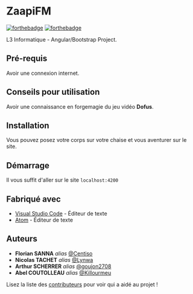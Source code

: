 # ZaapiFM

[![forthebadge](https://forthebadge.com/images/badges/made-with-typescript.svg)](http://forthebadge.com)  [![forthebadge](https://forthebadge.com/images/badges/not-a-bug-a-feature.svg)](http://forthebadge.com)  

L3 Informatique - Angular/Bootstrap Project.

## Pré-requis

Avoir une connexion internet.

## Conseils pour utilisation

Avoir une connaissance en forgemagie du jeu vidéo **Dofus**.

## Installation

Vous pouvez posez votre corps sur votre chaise et vous aventurer sur le site.

## Démarrage

Il vous suffit d'aller sur le site ``localhost:4200``

## Fabriqué avec

* [Visual Studio Code](https://code.visualstudio.com/) - Éditeur de texte
* [Atom](https://atom.io/) - Éditeur de texte

## Auteurs

* **Florian SANNA** _alias_ [@Centiso](https://github.com/Centiso)
* **Nicolas TACHET** _alias_ [@Lynwa](https://github.com/Lynwa)
* **Arthur SCHERRER** _alias_ [@goujon2708](https://github.com/goujon2708)
* **Abel COUTOLLEAU** _alias_ [@Killourmeu](https://github.com/Killourmeu)

Lisez la liste des [contributeurs](https://github.com/Centiso/ZaapiFM/contributors) pour voir qui a aidé au projet !
